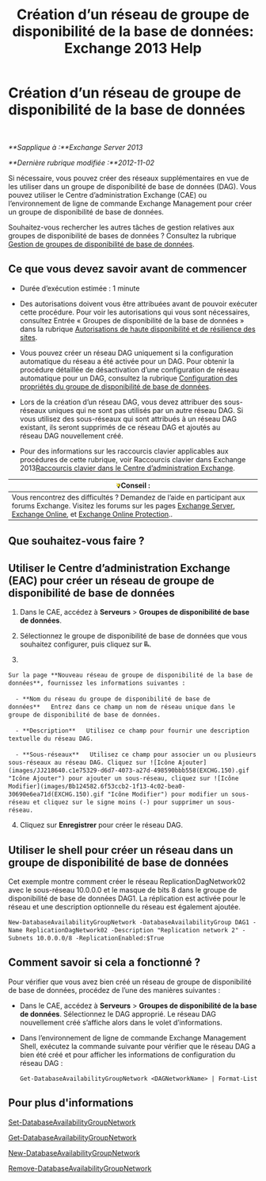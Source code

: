 ﻿---
title: 'Création d’un réseau de groupe de disponibilité de la base de données: Exchange 2013 Help'
TOCTitle: Création d’un réseau de groupe de disponibilité de la base de données
ms:assetid: 6caec7be-788a-4058-87a7-f31c575b870c
ms:mtpsurl: https://technet.microsoft.com/fr-fr/library/Dd298051(v=EXCHG.150)
ms:contentKeyID: 50478386
ms.date: 05/23/2018
mtps_version: v=EXCHG.150
ms.translationtype: MT
---

# Création d’un réseau de groupe de disponibilité de la base de données

 

_**Sapplique à :**Exchange Server 2013_

_**Dernière rubrique modifiée :**2012-11-02_

Si nécessaire, vous pouvez créer des réseaux supplémentaires en vue de les utiliser dans un groupe de disponibilité de base de données (DAG). Vous pouvez utiliser le Centre d’administration Exchange (CAE) ou l’environnement de ligne de commande Exchange Management pour créer un groupe de disponibilité de base de données.

Souhaitez-vous rechercher les autres tâches de gestion relatives aux groupes de disponibilité de bases de données ? Consultez la rubrique [Gestion de groupes de disponibilité de base de données](managing-database-availability-groups-exchange-2013-help.md).

## Ce que vous devez savoir avant de commencer

  - Durée d’exécution estimée : 1 minute

  - Des autorisations doivent vous être attribuées avant de pouvoir exécuter cette procédure. Pour voir les autorisations qui vous sont nécessaires, consultez Entrée « Groupes de disponibilité de la base de données » dans la rubrique [Autorisations de haute disponibilité et de résilience des sites](high-availability-and-site-resilience-permissions-exchange-2013-help.md).

  - Vous pouvez créer un réseau DAG uniquement si la configuration automatique du réseau a été activée pour un DAG. Pour obtenir la procédure détaillée de désactivation d’une configuration de réseau automatique pour un DAG, consultez la rubrique [Configuration des propriétés du groupe de disponibilité de base de données](configure-database-availability-group-properties-exchange-2013-help.md).

  - Lors de la création d’un réseau DAG, vous devez attribuer des sous-réseaux uniques qui ne sont pas utilisés par un autre réseau DAG. Si vous utilisez des sous-réseaux qui sont attribués à un réseau DAG existant, ils seront supprimés de ce réseau DAG et ajoutés au réseau DAG nouvellement créé.

  - Pour des informations sur les raccourcis clavier applicables aux procédures de cette rubrique, voir Raccourcis clavier dans Exchange 2013[Raccourcis clavier dans le Centre d’administration Exchange](keyboard-shortcuts-in-the-exchange-admin-center-exchange-online-protection-help.md).

<table>
<thead>
<tr class="header">
<th><img src="images/Bb125224.tip(EXCHG.150).gif" title="Conseil" alt="Conseil" />Conseil :</th>
</tr>
</thead>
<tbody>
<tr class="odd">
<td>Vous rencontrez des difficultés ? Demandez de l’aide en participant aux forums Exchange. Visitez les forums sur les pages <a href="https://go.microsoft.com/fwlink/p/?linkid=60612">Exchange Server</a>, <a href="https://go.microsoft.com/fwlink/p/?linkid=267542">Exchange Online</a>, et <a href="https://go.microsoft.com/fwlink/p/?linkid=285351">Exchange Online Protection</a>..</td>
</tr>
</tbody>
</table>


## Que souhaitez-vous faire ?

## Utiliser le Centre d’administration Exchange (EAC) pour créer un réseau de groupe de disponibilité de base de données

1.  Dans le CAE, accédez à **Serveurs** \> **Groupes de disponibilité de base de données**.

2.  Sélectionnez le groupe de disponibilité de base de données que vous souhaitez configurer, puis cliquez sur ![Ajouter un réseau DAG](images/Dd298051.befcdc4e-7f7a-451d-a0a8-608c79f5d186(EXCHG.150).gif "Ajouter un réseau DAG").

3.  
    
    Sur la page **Nouveau réseau de groupe de disponibilité de la base de données**, fournissez les informations suivantes :
    
      - **Nom du réseau du groupe de disponibilité de base de données**   Entrez dans ce champ un nom de réseau unique dans le groupe de disponibilité de base de données.
    
      - **Description**   Utilisez ce champ pour fournir une description textuelle du réseau DAG.
    
      - **Sous-réseaux**   Utilisez ce champ pour associer un ou plusieurs sous-réseaux au réseau DAG. Cliquez sur ![Icône Ajouter](images/JJ218640.c1e75329-d6d7-4073-a27d-498590bbb558(EXCHG.150).gif "Icône Ajouter") pour ajouter un sous-réseau, cliquez sur ![Icône Modifier](images/Bb124582.6f53ccb2-1f13-4c02-bea0-30690e6ea71d(EXCHG.150).gif "Icône Modifier") pour modifier un sous-réseau et cliquez sur le signe moins (-) pour supprimer un sous-réseau.

4.  Cliquez sur **Enregistrer** pour créer le réseau DAG.

## Utiliser le shell pour créer un réseau dans un groupe de disponibilité de base de données

Cet exemple montre comment créer le réseau ReplicationDagNetwork02 avec le sous-réseau 10.0.0.0 et le masque de bits 8 dans le groupe de disponibilité de base de données DAG1. La réplication est activée pour le réseau et une description optionnelle du réseau est également ajoutée.

    New-DatabaseAvailabilityGroupNetwork -DatabaseAvailabilityGroup DAG1 -Name ReplicationDagNetwork02 -Description "Replication network 2" -Subnets 10.0.0.0/8 -ReplicationEnabled:$True

## Comment savoir si cela a fonctionné ?

Pour vérifier que vous avez bien créé un réseau de groupe de disponibilité de base de données, procédez de l’une des manières suivantes :

  - Dans le CAE, accédez à **Serveurs** \> **Groupes de disponibilité de la base de données**. Sélectionnez le DAG approprié. Le réseau DAG nouvellement créé s’affiche alors dans le volet d’informations.

  - Dans l’environnement de ligne de commande Exchange Management Shell, exécutez la commande suivante pour vérifier que le réseau DAG a bien été créé et pour afficher les informations de configuration du réseau DAG :
    
        Get-DatabaseAvailabilityGroupNetwork <DAGNetworkName> | Format-List

## Pour plus d'informations

[Set-DatabaseAvailabilityGroupNetwork](https://technet.microsoft.com/fr-fr/library/dd298008\(v=exchg.150\))

[Get-DatabaseAvailabilityGroupNetwork](https://technet.microsoft.com/fr-fr/library/dd297938\(v=exchg.150\))

[New-DatabaseAvailabilityGroupNetwork](https://technet.microsoft.com/fr-fr/library/dd335225\(v=exchg.150\))

[Remove-DatabaseAvailabilityGroupNetwork](https://technet.microsoft.com/fr-fr/library/dd298131\(v=exchg.150\))

